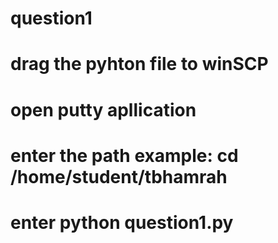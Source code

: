 # question1
# drag the pyhton file to winSCP
# open putty apllication
# enter the path example: cd /home/student/tbhamrah
# enter python question1.py
